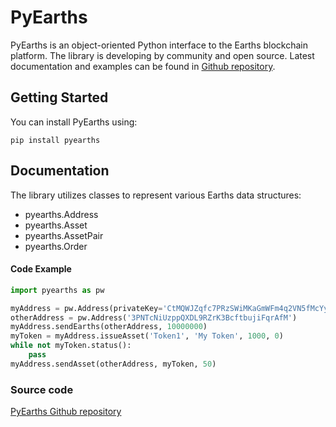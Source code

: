 # PyEarths
PyEarths is an object-oriented Python interface to the Earths blockchain platform. The library is developing by community and open source. Latest documentation and examples can be found in [Github repository](https://github.com/PyEarths/PyEarths/). 

## Getting Started

You can install PyEarths using:

    pip install pyearths

## Documentation

The library utilizes classes to represent various Earths data structures:

- pyearths.Address
- pyearths.Asset
- pyearths.AssetPair
- pyearths.Order

#### Code Example
```python
import pyearths as pw

myAddress = pw.Address(privateKey='CtMQWJZqfc7PRzSWiMKaGmWFm4q2VN5fMcYyKDBPDx6S')
otherAddress = pw.Address('3PNTcNiUzppQXDL9RZrK3BcftbujiFqrAfM')
myAddress.sendEarths(otherAddress, 10000000)
myToken = myAddress.issueAsset('Token1', 'My Token', 1000, 0)
while not myToken.status():
	pass
myAddress.sendAsset(otherAddress, myToken, 50)

```



### Source code
[PyEarths Github repository](https://github.com/PyEarths/PyEarths/)